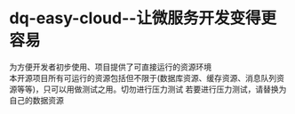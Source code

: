 # dq-easy-cloud--让微服务开发变得更容易
为方便开发者初步使用、项目提供了可直接运行的资源环境<br/>
本开源项目所有可运行的资源包括但不限于(数据库资源、缓存资源、消息队列资源等等)，只可以用做测试之用。切勿进行压力测试
若要进行压力测试，请替换为自己的数据资源
